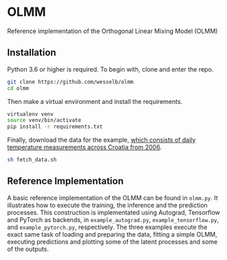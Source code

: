 # OLMM

Reference implementation of the Orthogonal Linear Mixing Model (OLMM)

## Installation

Python 3.6 or higher is required.
To begin with, clone and enter the repo.

```bash
git clone https://github.com/wesselb/olmm
cd olmm
```

Then make a virtual environment and install the requirements.

```bash
virtualenv venv
source venv/bin/activate
pip install -r requirements.txt
```

Finally, download the data for the example, [which consists of daily 
temperature measurements across Croatia from 2006](https://spatial-analyst.net/book/HRtemp2006).

```bash
sh fetch_data.sh
```


## Reference Implementation

A basic reference implementation of the OLMM can be found in `olmm.py`.
It illustrates how to execute the training, the inference and the prediction processes.
This construction is implementated using Autograd, Tensorflow and PyTorch as backends, in `example_autograd.py`, 
`example_tensorflow.py`, and `example_pytorch.py`, respectively. The three examples execute the 
exact same task of loading and preparing the data, fitting a simple OLMM, executing predictions and
plotting some of the latent processes and some of the outputs.
